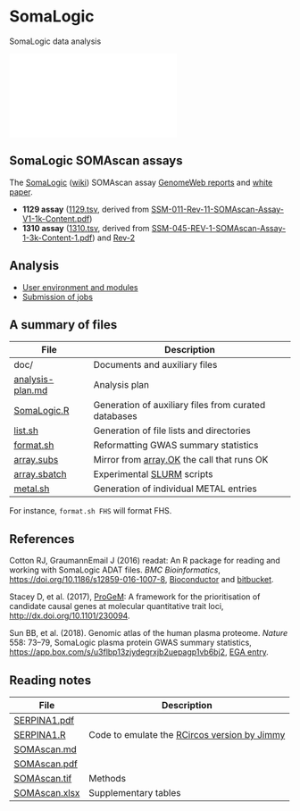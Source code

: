 # SomaLogic
SomaLogic data analysis

![**A conceptual figure on SERPINA1**](files/SERPINA1.pdf)

## SomaLogic SOMAscan assays

The [SomaLogic](https://somalogic.com/) ([wiki](https://en.wikipedia.org/wiki/SomaLogic)) SOMAscan assay
[GenomeWeb reports](https://www.genomeweb.com/resources/new-product/somalogic-somascan-assay-13k) and 
[white paper](http://somalogic.com/wp-content/uploads/2017/06/SSM-002-Technical-White-Paper_010916_LSM1.pdf).

* **1129 assay** ([1129.tsv](doc/1129.tsv), derived from [SSM-011-Rev-11-SOMAscan-Assay-V1-1k-Content.pdf](http://www.somalogic.com/wp-content/uploads/2016/10/SSM-011-Rev-11-SOMAscan-Assay-V1-1k-Content.pdf))
* **1310 assay** ([1310.tsv](doc/1310.tsv), derived from [SSM-045-REV-1-SOMAscan-Assay-1-3k-Content-1.pdf](http://somalogic.com/wp-content/uploads/2016/09/SSM-045-REV-1-SOMAscan-Assay-1-3k-Content-1.pdf)) and [Rev-2](doc/SSM-045-Rev-2-SOMAscan-Assay-1.3k-Content.xlsx)

## Analysis

* [User environment and modules](https://www.hpc.cam.ac.uk/using-clusters/user-environment-and-modules)
* [Submission of jobs](https://www.hpc.cam.ac.uk/using-clusters/running-jobs/submission)

## A summary of files

File  | Description
-------------|---------------------------------
doc/ | Documents and auxiliary files
[analysis-plan.md](analysis-plan.md) | Analysis plan
[SomaLogic.R](SomaLogic.R) | Generation of auxiliary files from curated databases
[list.sh](list.sh) | Generation of file lists and directories
[format.sh](format.sh) | Reformatting GWAS summary statistics
[array.subs](array.subs) | Mirror from [array.OK](array.OK) the call that runs OK
[array.sbatch](array.sbatch) | Experimental [SLURM](https://slurm.schedmd.com/) scripts
[metal.sh](metal.sh) | Generation of individual METAL entries

For instance, `format.sh FHS` will format FHS. 

## References

Cotton RJ, GraumannEmail J (2016) readat: An R package for reading and working with SomaLogic ADAT files.
*BMC Bioinformatics*, https://doi.org/10.1186/s12859-016-1007-8, [Bioconductor](https://bioconductor.org/packages/release/bioc/html/readat.html) and [bitbucket](https://bitbucket.org/graumannlabtools/readat).

Stacey D, et al. (2017), [ProGeM](https://github.com/ds763/ProGeM): A framework for the prioritisation of candidate causal genes at molecular
quantitative trait loci, http://dx.doi.org/10.1101/230094.

Sun BB, et al. (2018). Genomic atlas of the human plasma proteome. *Nature* 558: 73–79, SomaLogic plasma protein GWAS summary statistics, https://app.box.com/s/u3flbp13zjydegrxjb2uepagp1vb6bj2, [EGA entry](https://ega-archive.org/studies/EGAS00001002555).

Reading notes
-----------------------------------------------
File | Description
-------------|---------------------------------
[SERPINA1.pdf](doc/SERPINA1.pdf) | 
[SERPINA1.R](doc/SERPINA1.R) | Code to emulate the [RCircos version by Jimmy](doc/fig2.R)
[SOMAscan.md](doc/SOMAscan.md) |
[SOMAscan.pdf](doc/SOMAscan.pdf) |
[SOMAscan.tif](doc/SOMAscan.tif) | Methods
[SOMAscan.xlsx](doc/SOMAscan.xlsx) | Supplementary tables
